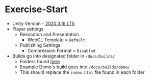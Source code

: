 # Exercise-Start

- Unity Version - [2020.3.16 LTS](https://unity3d.com/unity/qa/lts-releases?version=2020.3&page=1)
- Player settings
  - Resolution and Presentation
    - WebGL Template = `Default`
  - Publishing Settings
    - Compression Format = `Disabled`
- Builds go into designated folder in `/docs/builds/`
  - Folders found [here](/docs/builds/)
  - Example Demo's build goes into `/docs/builds/demo/`
  - This should replace the `index.html` file found in each folder
